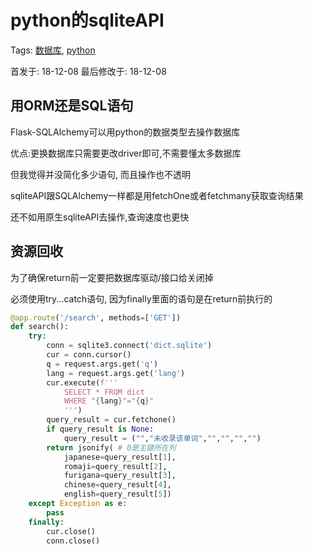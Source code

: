 # python的sqliteAPI

Tags: [数据库](/), [python](/)

首发于: 18-12-08 最后修改于: 18-12-08

## 用ORM还是SQL语句

Flask-SQLAlchemy可以用python的数据类型去操作数据库

优点:更换数据库只需要更改driver即可,不需要懂太多数据库

但我觉得并没简化多少语句, 而且操作也不透明

sqliteAPI跟SQLAlchemy一样都是用fetchOne或者fetchmany获取查询结果

还不如用原生sqliteAPI去操作,查询速度也更快

## 资源回收

为了确保return前一定要把数据库驱动/接口给关闭掉

必须使用try...catch语句, 因为finally里面的语句是在return前执行的

```python
@app.route('/search', methods=['GET'])
def search():
    try:
        conn = sqlite3.connect('dict.sqlite')
        cur = conn.cursor()
        q = request.args.get('q')
        lang = request.args.get('lang')
        cur.execute(f'''
            SELECT * FROM dict
            WHERE "{lang}"="{q}"
            ''')
        query_result = cur.fetchone()
        if query_result is None:
            query_result = ("","未收录该单词","","","","")
        return jsonify( # 0是主键所在列
            japanese=query_result[1],
            romaji=query_result[2],
            furigana=query_result[3],
            chinese=query_result[4],
            english=query_result[5])
    except Exception as e:
        pass
    finally:
        cur.close()
        conn.close()
```